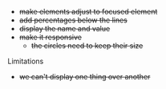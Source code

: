- ~~make elements adjust to focused element~~
- ~~add percentages below the lines~~
- ~~display the name and value~~
- ~~make it responsive~~
  - ~~the circles need to keep their size~~


Limitations
- ~~we can't display one thing over another~~